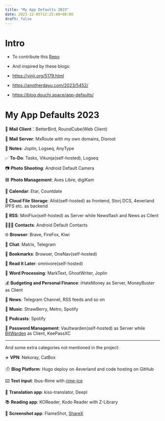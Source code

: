 ```yaml
---
title: "My App Defaults 2023"
date: 2023-12-05T12:25:00+08:00
draft: false
---
```


# Intro

- To contribute this [Repo](https://github.com/rknightuk/app-defaults)

- And inspired by these blogs:
- https://yinji.org/5179.html
- https://anotherdayu.com/2023/5452/
- https://blog.douchi.space/app-defaults/


# My App Defaults 2023

📨 **Mail Client**：BetterBird, RoundCube(Web Client)

📮 **Mail Server**: MxRoute with my own domains, Disroot

📝 **Notes**: Joplin, Logseq, AnyType

✅ **To-Do**: Tasks, Vikunja(self-hosted), Logseq

📷 **Photo Shooting**: Android Default Camera

🟦 **Photo Management**: Aves Libre, digiKam

📆 **Calendar**: Etar, Countdate

📁 **Cloud File Storage**: Alist(self-hosted) as frontend, Storj DCS, 4everland IPFS etc. as backend

📖 **RSS**: MiniFlux(self-hosted) as Server while Newsflash and News as Cilent

🙍🏻‍♂️ **Contacts**: Android Default Contacts

🌐 **Browser**: Brave, FireFox, Kiwi

💬 **Chat**: Matrix, Telegram

🔖 **Bookmarks**: Browser, OneNav(self-hosted)

📑 **Read It Later**: omnivore(self-hosted)

📜 **Word Processing**: MarkText, GhostWriter, Joplin

💰 **Budgeting and Personal Finance**: iHateMoney as Server, MoneyBuster as Client

📰 **News**: Telegram Channel, RSS feeds and so on

🎵 **Music**: StrawBerry, Metro, Spotify

🎤 **Podcasts**: Spotify

🔐 **Password Management**: Vaultwarden(self-hosted) as Server while [BitWarden](https://bitwarden.com/) as Client, KeePassXC

---

And some extra categories not mentioned in the project:

✈️ **VPN**: Nekoray, CatBox

🖆 **Blog Platform**: Hugo deploy on 4everland and code hosting on GitHub

⌨️ **Text input**: Ibus-Rime with [rime-ice](https://github.com/iDvel/rime-ice)

📖 **Translation app**: kiss-translator, Deepl

📚 **Reading app**: KOReader, Kodo Reader with Z-Library

🔧 **Screenshot app**: FlameShot, [ShareX](https://github.com/ShareX/ShareX)
